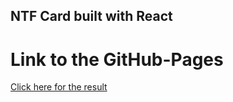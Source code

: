 ## NTF Card built with React

# Link to the GitHub-Pages

[Click here for the result](https://goglikooo.github.io/NFT-React/)
